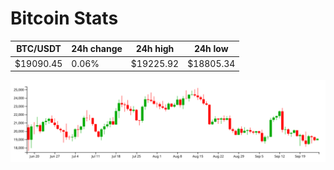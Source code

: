 # Bitcoin Stats

BTC/USDT|24h change|24h high|24h low|
|---|---|---|---|
|$19090.45|0.06%|$19225.92|$18805.34|

<img src="./chart.svg">
